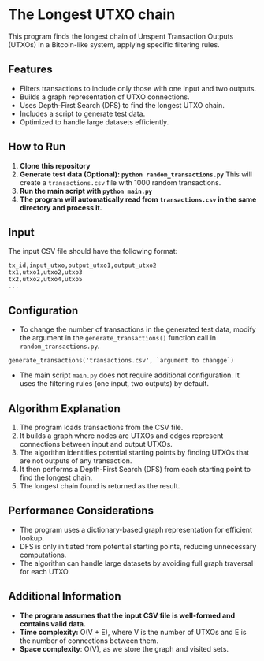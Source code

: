 # The Longest UTXO chain

This program finds the longest chain of Unspent Transaction Outputs (UTXOs) in a Bitcoin-like system, applying specific filtering rules.

## Features

- Filters transactions to include only those with one input and two outputs.
- Builds a graph representation of UTXO connections.
- Uses Depth-First Search (DFS) to find the longest UTXO chain.
- Includes a script to generate test data.
- Optimized to handle large datasets efficiently.

## How to Run

1. **Clone this repository**
2. **Generate test data (Optional): `python random_transactions.py`**
This will create a `transactions.csv` file with 1000 random transactions.
3. **Run the main script with `python main.py`**
4. **The program will automatically read from `transactions.csv` in the same directory and process it.**

## Input 

The input CSV file should have the following format:

```
tx_id,input_utxo,output_utxo1,output_utxo2
tx1,utxo1,utxo2,utxo3
tx2,utxo2,utxo4,utxo5
...
```
## Configuration

- To change the number of transactions in the generated test data, modify the argument in the `generate_transactions()` function call in `random_transactions.py`.
```
generate_transactions('transactions.csv', `argument to changge`)
```
- The main script `main.py` does not require additional configuration. It uses the filtering rules (one input, two outputs) by default.

## Algorithm Explanation

1. The program loads transactions from the CSV file.
2. It builds a graph where nodes are UTXOs and edges represent connections between input and output UTXOs.
3. The algorithm identifies potential starting points by finding UTXOs that are not outputs of any transaction.
4. It then performs a Depth-First Search (DFS) from each starting point to find the longest chain.
5. The longest chain found is returned as the result.

## Performance Considerations

- The program uses a dictionary-based graph representation for efficient lookup.
- DFS is only initiated from potential starting points, reducing unnecessary computations.
- The algorithm can handle large datasets by avoiding full graph traversal for each UTXO.

## Additional Information

- **The program assumes that the input CSV file is well-formed and contains valid data.**
- **Time complexity:** O(V + E), where V is the number of UTXOs and E is the number of connections between them.
- **Space complexity**: O(V), as we store the graph and visited sets.




